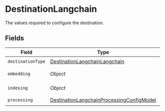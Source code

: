 # DestinationLangchain

The values required to configure the destination.


## Fields

| Field                                                                                                         | Type                                                                                                          | Required                                                                                                      | Description                                                                                                   |
| ------------------------------------------------------------------------------------------------------------- | ------------------------------------------------------------------------------------------------------------- | ------------------------------------------------------------------------------------------------------------- | ------------------------------------------------------------------------------------------------------------- |
| `destinationType`                                                                                             | [DestinationLangchainLangchain](../../models/shared/DestinationLangchainLangchain.md)                         | :heavy_check_mark:                                                                                            | N/A                                                                                                           |
| `embedding`                                                                                                   | *Object*                                                                                                      | :heavy_check_mark:                                                                                            | Embedding configuration                                                                                       |
| `indexing`                                                                                                    | *Object*                                                                                                      | :heavy_check_mark:                                                                                            | Indexing configuration                                                                                        |
| `processing`                                                                                                  | [DestinationLangchainProcessingConfigModel](../../models/shared/DestinationLangchainProcessingConfigModel.md) | :heavy_check_mark:                                                                                            | N/A                                                                                                           |